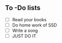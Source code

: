 ## To -Do lists 
 - [ ] Read your books 
 - [ ] Do home work of SSD 
 - [ ] Write a song 
 - [ ] JUST DO IT 

